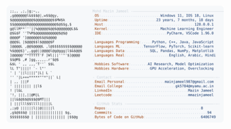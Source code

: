 <picture>
  <source srcset="https://raw.githubusercontent.com/mmazinjameel/mmazinjameel/main/dark_mode.svg?v=1750709535" media="(prefers-color-scheme: dark)">
  <img src="https://raw.githubusercontent.com/mmazinjameel/mmazinjameel/main/light_mode.svg?v=1750709535">
</picture>
